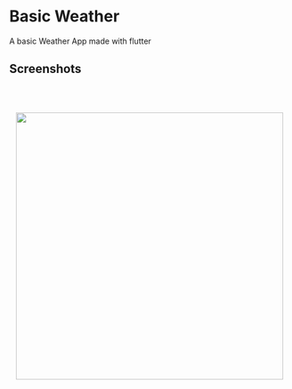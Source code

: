 # Basic Weather

A basic Weather App made with flutter

## Screenshots
<br><br>
<p align="center">
  <kbd><img src="https://github.com/user-attachments/assets/f65b3fc9-55cf-411a-8ee4-04157f9364b6" width="480"></kbd>
</p>

